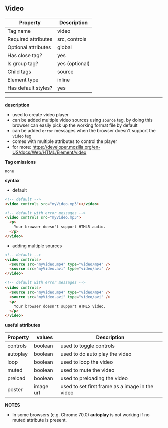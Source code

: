 ## Video

| Property            | Description    |
| ------------------- | -------------- |
| Tag name            | video          |
| Required attributes | src, controls  |
| Optional attributes | global         |
| Has close tag?      | yes            |
| Is group tag?       | yes (optional) |
| Child tags          | source         |
| Element type        | inline         |
| Has default styles? | yes            |

---

**description**

- used to create video player
- can be added multiple video sources using `source` tag, by doing this browser can easily pick up the working format file by default
- can be added `error` messages when the browser doesn't support the `video` tag
- comes with multiple attributes to control the player
- for more: https://developer.mozilla.org/en-US/docs/Web/HTML/Element/video

**Tag omissions**

```
none
```

**syntax**

- default

```html
<!-- default -->
<video controls src="myVideo.mp3"></video>
```

```html
<!-- default with error messages -->
<video controls src="myVideo.mp3">
  <p>
    Your browser doesn't support HTML5 audio.
  </p>
</video>
```

- adding multiple sources

```html
<!-- default -->
<video controls>
  <source src="myVideo.mp4" type="video/mp4" />
  <source src="myVideo.avi" type="video/avi" />
</video>
```

```html
<!-- default with error messages -->
<video controls>
  <source src="myVideo.mp4" type="video/mp4" />
  <source src="myVideo.avi" type="video/avi" />
  <p>
    Your browser doesn't support HTML5 video.
  </p>
</video>
```

**useful attributes**

| Property | values    | Description                                     |
| -------- | --------- | ----------------------------------------------- |
| controls | boolean   | used to toggle controls                         |
| autoplay | boolean   | used to do auto play the video                  |
| loop     | boolean   | used to loop the video                          |
| muted    | boolean   | used to mute the video                          |
| preload  | boolean   | used to preloading the video                    |
| poster   | image url | used to set first frame as a image in the video |

**NOTES**

- In some browsers (e.g. Chrome 70.0) **autoplay** is not working if no muted attribute is present.
